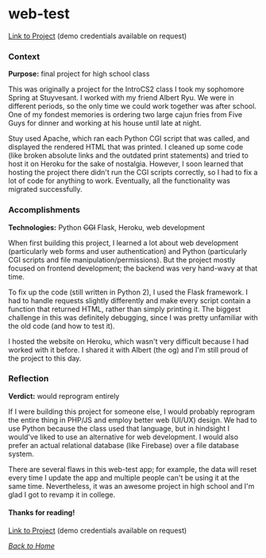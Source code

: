 # web-test
[Link to Project](https://github.com/benjamin-shen/web-test) (demo credentials available on request)  

### Context
**Purpose:** final project for high school class

This was originally a project for the IntroCS2 class I took my sophomore Spring at Stuyvesant. I worked with my friend Albert Ryu. We were in different periods, so the only time we could work together was after school. One of my fondest memories is ordering two large cajun fries from Five Guys for dinner and working at his house until late at night.

Stuy used Apache, which ran each Python CGI script that was called, and displayed the rendered HTML that was printed. I cleaned up some code (like broken absolute links and the outdated print statements) and tried to host it on Heroku for the sake of nostalgia. However, I soon learned that hosting the project there didn't run the CGI scripts correctly, so I had to fix a lot of code for anything to work. Eventually, all the functionality was migrated successfully.

### Accomplishments
**Technologies:** Python <del>CGI</del> Flask, Heroku, web development

When first building this project, I learned a lot about web development (particularly web forms and user authentication) and Python (particularly CGI scripts and file manipulation/permissions). But the project mostly focused on frontend development; the backend was very hand-wavy at that time.

To fix up the code (still written in Python 2), I used the Flask framework. I had to handle requests slightly differently and make every script contain a function that returned HTML, rather than simply printing it. The biggest challenge in this was definitely debugging, since I was pretty unfamiliar with the old code (and how to test it).

I hosted the website on Heroku, which wasn't very difficult because I had worked with it before. I shared it with Albert (the og) and I'm still proud of the project to this day.

### Reflection
**Verdict:** would reprogram entirely

If I were building this project for someone else, I would probably reprogram the entire thing in PHP/JS and employ better web (UI/UX) design. We had to use Python because the class used that language, but in hindsight I would've liked to use an alternative for web development. I would also prefer an actual relational database (like Firebase) over a file database system.

There are several flaws in this web-test app; for example, the data will reset every time I update the app and multiple people can't be using it at the same time. Nevertheless, it was an awesome project in high school and I'm glad I got to revamp it in college.

#### Thanks for reading!
[Link to Project](https://github.com/benjamin-shen/web-test) (demo credentials available on request)  

*[Back to Home](/../../../about)*  